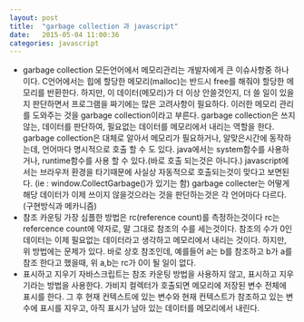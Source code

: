```yaml
---
layout: post
title:  "garbage collection 과 javascript"
date:   2015-05-04 11:00:36
categories: javascript 
---
```

- garbage collection
모든언어에서 메모리관리는 개발자에게 큰 이슈사항중 하나이다.
C언어에서는 힙에 할당한 메모리(malloc)는 반드시 free를 해줘야 할당한 메모리를 반환한다.
하지만, 이 데이터(메모리)가 더 이상 안쓸것인지, 더 쓸 일이 있을지 판단하면서 프로그램을 짜기에는
많은 고려사항이 필요하다.
이러한 메모리 관리를 도와주는 것을 garbage collection이라고 부른다.
garbage collection은 쓰지 않는, 데이터를 판단하여, 필요없는 데이터를 메모리에서 내리는 역할을 한다. garbage collection은 대체로 알아서 메모리가 필요하거나, 알맞은시간에 동작하는데, 언어마다 명시적으로 호출 할 수 도 있다. java에서는 system함수를 사용하거나, runtime함수를 사용 할 수 있다.(바로 호출 되는것은 아니다.) javascript에서는 브라우저 환경을 타기때문에 사실상
자동적으로 호출되는것이 맞다고 보면된다. (ie : window.CollectGarbage()가 있기는 함)
garbage collecter는 어떻게 해당 데이터가 이제 쓰이지 않을것으라는 것을 판단하는것은 각 언어마다 다르다.(구현방식과 메카니즘)
- 참조 카운팅
가장 심플한 방법은 rc(reference count)를 측정하는것이다 rc는 refercence count에 약자로,
말 그대로 참조의 수를 세는것이다. 참조의 수가 0인 데이터는 이제 필요없는 데이터라고 생각하고 메모리에서 내리는 것이다.
하지만, 위 방법에는 문제가 있다. 바로 상호 참조인데, 예를들어  a는 b를 참조하고 b가 a를 참조 한다고 했을때, 위 a,b는 rc가 0이 될 일이 없다. 
- 표시하고 지우기
자바스크립트는 참조 카운팅 방법을 사용하지 않고, 표시하고 지우기라는 방법을 사용한다.
가비지 컬렉터가 호출되면 메모리에 저장된 변수 전체에 표시를 한다. 그 후 현재 컨텍스트에 있는 변수와 
현재 컨텍스트가 참조하고 있는 변수에 표시를 지우고, 
아직 표시가 남아 있는 데이터를 메모리에서 내린다.

